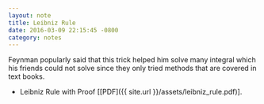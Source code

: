 ```yaml
---
layout: note 
title: Leibniz Rule
date: 2016-03-09 22:15:45 -0800
category: notes
---
```


Feynman popularly said that this trick helped him solve many integral which his
friends could not solve since they only tried methods that are covered in text
books.


* Leibniz Rule with Proof \[[PDF]({{ site.url }}/assets/leibniz_rule.pdf)\].